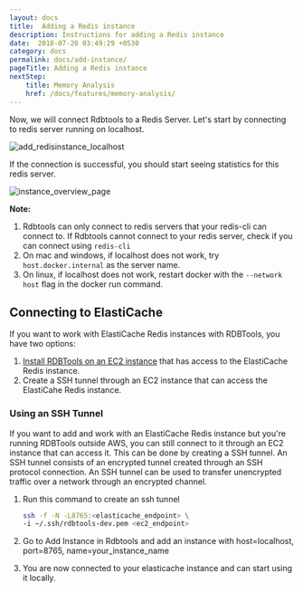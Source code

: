 ```yaml
---
layout: docs
title:  Adding a Redis instance
description: Instructions for adding a Redis instance
date:  2018-07-20 03:49:29 +0530
category: docs
permalink: docs/add-instance/
pageTitle: Adding a Redis instance
nextStep:
    title: Memory Analysis
    href: /docs/features/memory-analysis/
---
```


Now, we will connect Rdbtools to a Redis Server. Let's start by connecting to redis server running on localhost.

![add_redisinstance_localhost](/images/ri/add_redisinstance_localhost.png)

If the connection is successful, you should start seeing statistics for this redis server.

![instance_overview_page](/images/ri/instance_overview_page.png)

**Note:**
1. Rdbtools can only connect to redis servers that your redis-cli can connect to. If Rdbtools cannot connect to your redis server, check if you can connect using `redis-cli`
1. On mac and windows, if localhost does not work, try `host.docker.internal` as the server name.
1. On linux, if localhost does not work, restart docker with the `--network host` flag in the docker run command.


## Connecting to ElastiCache

If you want to work with ElastiCache Redis instances with RDBTools, you have two options:
1. [Install RDBTools on an EC2 instance](/docs/install/ec2/) that has access to the ElastiCache Redis instance.
2. Create a SSH tunnel through an EC2 instance that can access the ElastiCahe Redis instance.

### Using an SSH Tunnel

If you want to add and work with an ElastiCache Redis instance but you're running RDBTools outside AWS, you  can still connect to it through an EC2 instance that can access it. This can be done by creating a SSH tunnel. An SSH tunnel consists of an encrypted tunnel created through an SSH protocol connection. An SSH tunnel can be used to transfer unencrypted traffic over a network through an encrypted channel.

1. Run this command to create an ssh tunnel
	```bash
	ssh -f -N -L8765:<elasticache_endpoint> \
	-i ~/.ssh/rdbtools-dev.pem <ec2_endpoint>
	```
		

2. Go to Add Instance in Rdbtools and add an instance with host=localhost, port=8765, 
   name=your_instance_name

3. You are now connected to your elasticache instance and can start using it locally.